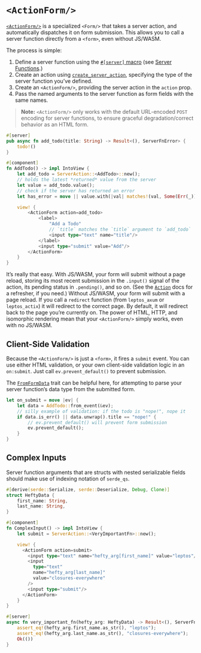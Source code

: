 # `<ActionForm/>`

[`<ActionForm/>`](https://docs.rs/leptos_router/latest/leptos_router/fn.ActionForm.html) is a specialized `<Form/>` that takes a server action, and automatically dispatches it on form submission. This allows you to call a server function directly from a `<form>`, even without JS/WASM.

The process is simple:

1. Define a server function using the [`#[server]` macro](https://docs.rs/leptos/latest/leptos/attr.server.html) (see [Server Functions](../server/25_server_functions.md).)
2. Create an action using [`create_server_action`](https://docs.rs/leptos/latest/leptos/fn.create_server_action.html), specifying the type of the server function you’ve defined.
3. Create an `<ActionForm/>`, providing the server action in the `action` prop.
4. Pass the named arguments to the server function as form fields with the same names.

> **Note:** `<ActionForm/>` only works with the default URL-encoded `POST` encoding for server functions, to ensure graceful degradation/correct behavior as an HTML form.

```rust
#[server]
pub async fn add_todo(title: String) -> Result<(), ServerFnError> {
    todo!()
}

#[component]
fn AddTodo() -> impl IntoView {
    let add_todo = ServerAction::<AddTodo>::new();
    // holds the latest *returned* value from the server
    let value = add_todo.value();
    // check if the server has returned an error
    let has_error = move || value.with(|val| matches!(val, Some(Err(_))));

    view! {
        <ActionForm action=add_todo>
            <label>
                "Add a Todo"
                // `title` matches the `title` argument to `add_todo`
                <input type="text" name="title"/>
            </label>
            <input type="submit" value="Add"/>
        </ActionForm>
    }
}
```

It’s really that easy. With JS/WASM, your form will submit without a page reload, storing its most recent submission in the `.input()` signal of the action, its pending status in `.pending()`, and so on. (See the [`Action`](https://docs.rs/leptos/latest/leptos/struct.Action.html) docs for a refresher, if you need.) Without JS/WASM, your form will submit with a page reload. If you call a `redirect` function (from `leptos_axum` or `leptos_actix`) it will redirect to the correct page. By default, it will redirect back to the page you’re currently on. The power of HTML, HTTP, and isomorphic rendering mean that your `<ActionForm/>` simply works, even with no JS/WASM.

## Client-Side Validation

Because the `<ActionForm/>` is just a `<form>`, it fires a `submit` event. You can use either HTML validation, or your own client-side validation logic in an `on:submit`. Just call `ev.prevent_default()` to prevent submission.

The [`FromFormData`](https://docs.rs/leptos_router/latest/leptos_router/trait.FromFormData.html) trait can be helpful here, for attempting to parse your server function’s data type from the submitted form.

```rust
let on_submit = move |ev| {
	let data = AddTodo::from_event(&ev);
	// silly example of validation: if the todo is "nope!", nope it
	if data.is_err() || data.unwrap().title == "nope!" {
		// ev.prevent_default() will prevent form submission
		ev.prevent_default();
	}
}
```

## Complex Inputs

Server function arguments that are structs with nested serializable fields should make use of indexing notation of `serde_qs`.

```rust
#[derive(serde::Serialize, serde::Deserialize, Debug, Clone)]
struct HeftyData {
    first_name: String,
    last_name: String,
}

#[component]
fn ComplexInput() -> impl IntoView {
    let submit = ServerAction::<VeryImportantFn>::new();

    view! {
      <ActionForm action=submit>
        <input type="text" name="hefty_arg[first_name]" value="leptos"/>
        <input
          type="text"
          name="hefty_arg[last_name]"
          value="closures-everywhere"
        />
        <input type="submit"/>
      </ActionForm>
    }
}

#[server]
async fn very_important_fn(hefty_arg: HeftyData) -> Result<(), ServerFnError> {
    assert_eq!(hefty_arg.first_name.as_str(), "leptos");
    assert_eq!(hefty_arg.last_name.as_str(), "closures-everywhere");
    Ok(())
}
```
